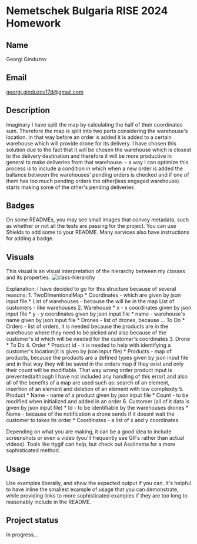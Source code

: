 # Nemetschek Bulgaria RISE 2024 Homework

## Name
Georgi Ginduzov

## Email
georgi.ginduzov17d@gmail.com

## Description
Imaginary I have split the map by calculating the half of their coordinates sum. Therefore the map is split into two parts considering the warehouse's location. In that way before an order is added it is added to a certain warehouse which will provide drone for its delivery. I have chosen this solution due to the fact that it will be chosen the warehouse which is closest to the delivery destination and therefore it will be more productive in general to make deliveries from that warehouse. 
    - a way I can optimize this process is to include a condition in which when a new order is added the ballance between the warehouses' pending orders is checked and if one of them has too much pending orders the other(less engaged warehouse) starts making some of the other's pending deliveries


## Badges
On some READMEs, you may see small images that convey metadata, such as whether or not all the tests are passing for the project. You can use Shields to add some to your README. Many services also have instructions for adding a badge.

## Visuals
This visual is an visual interpretation of the hierarchy between my classes and its properties. 
![class-hierarchy](https://drive.google.com/file/d/1pNA91bdSyDrX-MBg2bJvJnX3uYVkPh0f/view?usp=sharing)

Explanation:
I have decided to go for this structure because of several reasons:
    1. TwoDImentionalMap
        * Coordinates - which are given by json input file
        * List of warehouses - because the will be in the map
        List of customers - like warehouses 
    2. Warehouse
        * x - x coordinates given by json input file
        * y - y coordinates given by json input file
        * name - warehouse's name given by json input file
        * Drones - list of drones, because ... To Do
        * Orders - list of orders, it is needed because the products are in the warehouse where they need to be picked and also because of the customer's id which will be needed for the customer's coordinates
    3. Drone 
        * To Do
    4. Order
        * Product id - it is needed to help with identifying a customer's location(it is given by json input file)
        * Products - map of products, because the products are a defined types given by json input file and in that way they will be saved in the orders map if they exist and only their count will be modifiable. That way wrong order product input is prevented(although I have not included any handling of this error) and also all of the benefits of a map are used such as: search of an element, insertion of an element and deletion of an element with low complexity
    5. Product
        * Name - name of a product given by json input file
        * Count - to be modified when initialized and added in an order
    6. Customer (all of it data is given by json input file)
        * Id - to be identifiable by the warehouses drones
        * Name - because of the notification a drone sends if it doesnt wait the customer to takes its order
        * Coordinates - a list of x and y coordinates

    
Depending on what you are making, it can be a good idea to include screenshots or even a video (you'll frequently see GIFs rather than actual videos). Tools like ttygif can help, but check out Asciinema for a more sophisticated method.

## Usage
Use examples liberally, and show the expected output if you can. It's helpful to have inline the smallest example of usage that you can demonstrate, while providing links to more sophisticated examples if they are too long to reasonably include in the README.

## Project status
In progress...